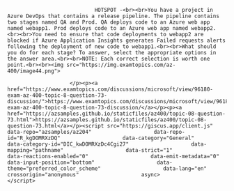 <p class="card-text">
							
								HOTSPOT -<br><br>You have a project in Azure DevOps that contains a release pipeline. The pipeline contains two stages named QA and Prod. QA deploys code to an Azure web app named webapp1. Prod deploys code to an Azure web app named webapp2.<br><br>You need to ensure that code deployments to webapp2 are blocked if Azure Application Insights generates Failed requests alerts following the deployment of new code to webapp1.<br><br>What should you do for each stage? To answer, select the appropriate options in the answer area.<br><br>NOTE: Each correct selection is worth one point.<br><br><img src="https://img.examtopics.com/az-400/image44.png">
							
						</p><p><a href="https://www.examtopics.com/discussions/microsoft/view/96180-exam-az-400-topic-8-question-73-discussion/">https://www.examtopics.com/discussions/microsoft/view/96180-exam-az-400-topic-8-question-73-discussion/</a></p><p><a href="https://azsamples.github.io/staticfiles/az400/topic-08-question-73.html">https://azsamples.github.io/staticfiles/az400/topic-08-question-73.html</a></p><script src="https://giscus.app/client.js"                    data-repo="azsamples/az204"                    data-repo-id="R_kgDOMRXzDQ"                    data-category="General"                    data-category-id="DIC_kwDOMRXzDc4Cgi27"                    data-mapping="pathname"                    data-strict="1"                    data-reactions-enabled="0"                    data-emit-metadata="0"                    data-input-position="bottom"                    data-theme="preferred_color_scheme"                    data-lang="en"                    crossorigin="anonymous"                    async>                    </script>